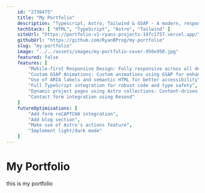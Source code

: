 ```yaml
---
    id: "2736475"
    title: "My Portfolio"
    description: "Typescript, Astro, Tailwind & GSAP - A modern, responsive portfolio website showcasing my work as a Full Stack Developer. Built with Astro for optimal performance and user experience."
    techStack: [ "HTML", "TypeScript", "Astro", "Tailwind" ]
    siteUrl: "https://portfolio-v1-ryans-projects-197c1757.vercel.app/"
    githubUrl: "https://github.com/RyanBProg/my-portfolio"
    slug: "my-portfolio"
    image: "../../assets/images/my-portfolio-cover-950x950.jpg"
    featured: false
    features: [
        "Mobile-first Responsive Design: Fully responsive across all device sizes",
        "Custom GSAP Animations: Custom animations using GSAP for enhanced user experience",
        "Use of ARIA labels and semantic HTML for better accessibility",
        "Full TypeScript integration for robust code and type safety",
        "Dynamic project pages using Astro collections: Content-driven pages with automatic routing and type-safe schemas",
        "Contact form integration using Resend"
    ]
    futureOptimisations: [
        "Add form reCAPTCHA integration",
        "Add blog section",
        "Make use of Astro's actions feature",
        "Implement light/dark mode"
    ]
---
```


# My Portfolio

this is my portfolio
